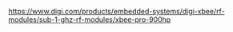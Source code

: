 
https://www.digi.com/products/embedded-systems/digi-xbee/rf-modules/sub-1-ghz-rf-modules/xbee-pro-900hp


